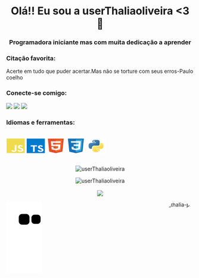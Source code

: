 <h1 align="center" >Olá!! Eu sou a userThaliaoliveira <3 👋</h1>
<h3 align="center"> Programadora iniciante mas com muita dedicação a aprender</h3>

<h3 align="left">Citação favorita:</h3>
<p>Acerte em tudo que puder acertar.Mas não se torture com seus erros-Paulo coelho</p>

<h3 align="left">Conecte-se comigo:</h3>
  <div> 
  <a href="https://instagram.com/userthalia" target="_blank"><img src="https://img.shields.io/badge/-Instagram-%23E4405F?style=for-the-badge&logo=instagram&logoColor=white" target="_blank"></a> 
  <a href = "Thaliaoliveira023@gmail.com"><img src="https://img.shields.io/badge/-Gmail-%23333?style=for-the-badge&logo=gmail&logoColor=white" target="_blank"></a>
  <a href="https://www.linkedin.com/in/thalía-o-aaa380204" target="_blank"><img src="https://img.shields.io/badge/-LinkedIn-%230077B5?style=for-the-badge&logo=linkedin&logoColor=white" target="_blank"></a> 
 </div>
<h3 align="left">Idiomas e ferramentas:</h3>
<div style="display: inline_block"><br>
  <img align="center" alt="thalia-Js" height="40" width="50" src="https://raw.githubusercontent.com/devicons/devicon/master/icons/javascript/javascript-plain.svg">
  <img align="center" alt="thalia-Ts" height="40" width="50" src="https://raw.githubusercontent.com/devicons/devicon/master/icons/typescript/typescript-plain.svg">
  <img align="center" alt="thalia-HTML" height="40" width="50" src="https://raw.githubusercontent.com/devicons/devicon/master/icons/html5/html5-original.svg">
  <img align="center" alt="thalia-CSS" height="40" width="50" src="https://raw.githubusercontent.com/devicons/devicon/master/icons/css3/css3-original.svg">
  <img align="center" alt="thalia-Python" height="40" width="50" src="https://raw.githubusercontent.com/devicons/devicon/master/icons/python/python-original.svg">
</div>
<br>
<p align="center">
  <img width="600em" align="center" src="https://github-readme-stats.vercel.app/api?username=dfiedlerx&show_icons=true&locale=en&theme=synthwave" alt="userThaliaoliveira"/>
</p>

<p align="center">
  <img width="600em" align="center" src="https://github-readme-streak-stats.herokuapp.com/?user=dfiedlerx&theme=light" alt="userThaliaoliveira" />
</p>

<p align="center"> 
  <img width="600em" align="center" src="https://github-readme-stats.vercel.app/api/top-langs/?username=dfiedlerx&layout=compact&langs_count=7&theme=synthwave"/>
</p>
<div style="display: inline_block">
    <img align="right" alt="thalia-pic" height="100" style="border-radius:50px;" src="https://user-images.githubusercontent.com/96347094/147705579-1ab1a119-49bb-419e-8433-e7ff89bdab83.png">
</div>
  
![Snake animation](https://github.com/userThaliaoliveira/userThaliaoliveira/blob/output/github-contribution-grid-snake.svg)

